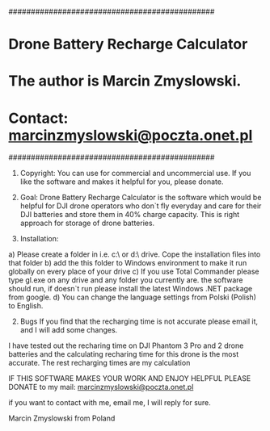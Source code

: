 ##############################################
# Drone Battery Recharge Calculator          #
# The author is Marcin Zmyslowski.           #
# Contact: marcinzmyslowski@poczta.onet.pl   #
##############################################

1) Copyright:
You can use for commercial and uncommercial use.
If you like the software and makes it helpful for you, please donate.

2) Goal:
Drone Battery Recharge Calculator is the software which would be helpful
for DJI drone operators who don`t fly everyday and care for their DJI batteries
and store them in 40% charge capacity. This is right approach for storage of drone batteries.

3) Installation:

a) Please create a folder in i.e. c:\ or d:\ drive. Cope the installation files into that folder
b) add the this folder to Windows environment to make it run globally on every place of your drive
c) If you use Total Commander please type gl.exe on any drive and any folder you currently are.
the software should run, if doesn`t run please install the latest Windows .NET package from google.
d) You can change the language settings from Polski (Polish) to English.

2) Bugs
If you find that the recharging time is not accurate please email it, and I will add some changes.

I have tested out the recharing time on DJI Phantom 3 Pro and 2 drone batteries and the calculating recharing time
for this drone is the most accurate. The rest recharging times are my calculation



IF THIS SOFTWARE MAKES YOUR WORK AND ENJOY HELPFUL PLEASE DONATE to my mail: marcinzmyslowski@poczta.onet.pl

if you want to contact with me, email me, I will reply for sure.

Marcin Zmyslowski from Poland
